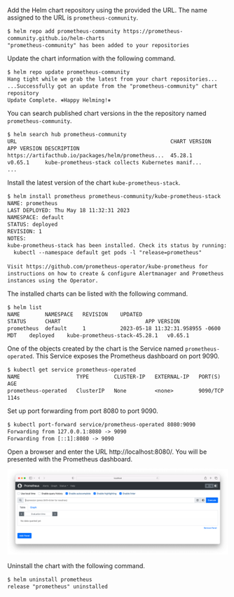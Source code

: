 Add the Helm chart repository using the provided the URL. The name assigned to the URL is `prometheus-community`.

```
$ helm repo add prometheus-community https://prometheus-community.github.io/helm-charts
"prometheus-community" has been added to your repositories
```

Update the chart information with the following command.

```
$ helm repo update prometheus-community
Hang tight while we grab the latest from your chart repositories...
...Successfully got an update from the "prometheus-community" chart repository
Update Complete. ⎈Happy Helming!⎈
```

You can search published chart versions in the the repository named `prometheus-community`.

```
$ helm search hub prometheus-community
URL                                               	CHART VERSION	APP VERSION	DESCRIPTION
https://artifacthub.io/packages/helm/prometheus...	45.28.1      	v0.65.1    	kube-prometheus-stack collects Kubernetes manif...
...
```

Install the latest version of the chart `kube-prometheus-stack`.

```
$ helm install prometheus prometheus-community/kube-prometheus-stack
NAME: prometheus
LAST DEPLOYED: Thu May 18 11:32:31 2023
NAMESPACE: default
STATUS: deployed
REVISION: 1
NOTES:
kube-prometheus-stack has been installed. Check its status by running:
  kubectl --namespace default get pods -l "release=prometheus"

Visit https://github.com/prometheus-operator/kube-prometheus for instructions on how to create & configure Alertmanager and Prometheus instances using the Operator.
```

The installed charts can be listed with the following command.

```
$ helm list
NAME      	NAMESPACE	REVISION	UPDATED                             	STATUS  	CHART                        	APP VERSION
prometheus	default  	1       	2023-05-18 11:32:31.958955 -0600 MDT	deployed	kube-prometheus-stack-45.28.1	v0.65.1
```

One of the objects created by the chart is the Service named `prometheus-operated`. This Service exposes the Prometheus dashboard on port 9090.

```
$ kubectl get service prometheus-operated
NAME                  TYPE        CLUSTER-IP   EXTERNAL-IP   PORT(S)    AGE
prometheus-operated   ClusterIP   None         <none>        9090/TCP   114s
```

Set up port forwarding from port 8080 to port 9090.

```
$ kubectl port-forward service/prometheus-operated 8080:9090
Forwarding from 127.0.0.1:8080 -> 9090
Forwarding from [::1]:8080 -> 9090
```

Open a browser and enter the URL http://localhost:8080/. You will be presented with the Prometheus dashboard.

![prometheus-dashboard](./imgs/prometheus-dashboard.png)

Uninstall the chart with the following command.

```
$ helm uninstall prometheus
release "prometheus" uninstalled
```